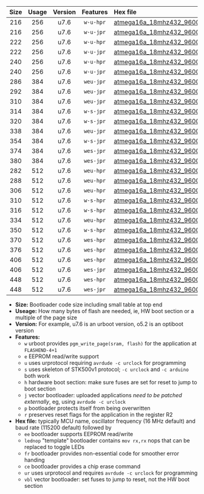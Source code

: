 |Size|Usage|Version|Features|Hex file|
|:-:|:-:|:-:|:-:|:--|
|216|256|u7.6|`w-u-hpr`|[atmega16a_18mhz432_9600bps_ur.hex](https://raw.githubusercontent.com/stefanrueger/urboot/main//atmega16a_18mhz432_9600bps_ur.hex)|
|216|256|u7.6|`w-u-jpr`|[atmega16a_18mhz432_9600bps_ur_vbl.hex](https://raw.githubusercontent.com/stefanrueger/urboot/main//atmega16a_18mhz432_9600bps_ur_vbl.hex)|
|222|256|u7.6|`w-u-hpr`|[atmega16a_18mhz432_9600bps_lednop_ur.hex](https://raw.githubusercontent.com/stefanrueger/urboot/main//atmega16a_18mhz432_9600bps_lednop_ur.hex)|
|222|256|u7.6|`w-u-jpr`|[atmega16a_18mhz432_9600bps_lednop_ur_vbl.hex](https://raw.githubusercontent.com/stefanrueger/urboot/main//atmega16a_18mhz432_9600bps_lednop_ur_vbl.hex)|
|240|256|u7.6|`w-u-hpr`|[atmega16a_18mhz432_9600bps_lednop_fr_ur.hex](https://raw.githubusercontent.com/stefanrueger/urboot/main//atmega16a_18mhz432_9600bps_lednop_fr_ur.hex)|
|240|256|u7.6|`w-u-jpr`|[atmega16a_18mhz432_9600bps_lednop_fr_ur_vbl.hex](https://raw.githubusercontent.com/stefanrueger/urboot/main//atmega16a_18mhz432_9600bps_lednop_fr_ur_vbl.hex)|
|286|384|u7.6|`weu-jpr`|[atmega16a_18mhz432_9600bps_ee_ur_vbl.hex](https://raw.githubusercontent.com/stefanrueger/urboot/main//atmega16a_18mhz432_9600bps_ee_ur_vbl.hex)|
|292|384|u7.6|`weu-jpr`|[atmega16a_18mhz432_9600bps_ee_lednop_ur_vbl.hex](https://raw.githubusercontent.com/stefanrueger/urboot/main//atmega16a_18mhz432_9600bps_ee_lednop_ur_vbl.hex)|
|310|384|u7.6|`weu-jpr`|[atmega16a_18mhz432_9600bps_ee_lednop_fr_ur_vbl.hex](https://raw.githubusercontent.com/stefanrueger/urboot/main//atmega16a_18mhz432_9600bps_ee_lednop_fr_ur_vbl.hex)|
|314|384|u7.6|`w-s-jpr`|[atmega16a_18mhz432_9600bps_vbl.hex](https://raw.githubusercontent.com/stefanrueger/urboot/main//atmega16a_18mhz432_9600bps_vbl.hex)|
|320|384|u7.6|`w-s-jpr`|[atmega16a_18mhz432_9600bps_lednop_vbl.hex](https://raw.githubusercontent.com/stefanrueger/urboot/main//atmega16a_18mhz432_9600bps_lednop_vbl.hex)|
|338|384|u7.6|`weu-jpr`|[atmega16a_18mhz432_9600bps_ee_lednop_fr_ce_ur_vbl.hex](https://raw.githubusercontent.com/stefanrueger/urboot/main//atmega16a_18mhz432_9600bps_ee_lednop_fr_ce_ur_vbl.hex)|
|354|384|u7.6|`w-s-jpr`|[atmega16a_18mhz432_9600bps_lednop_fr_vbl.hex](https://raw.githubusercontent.com/stefanrueger/urboot/main//atmega16a_18mhz432_9600bps_lednop_fr_vbl.hex)|
|374|384|u7.6|`wes-jpr`|[atmega16a_18mhz432_9600bps_ee_vbl.hex](https://raw.githubusercontent.com/stefanrueger/urboot/main//atmega16a_18mhz432_9600bps_ee_vbl.hex)|
|380|384|u7.6|`wes-jpr`|[atmega16a_18mhz432_9600bps_ee_lednop_vbl.hex](https://raw.githubusercontent.com/stefanrueger/urboot/main//atmega16a_18mhz432_9600bps_ee_lednop_vbl.hex)|
|282|512|u7.6|`weu-hpr`|[atmega16a_18mhz432_9600bps_ee_ur.hex](https://raw.githubusercontent.com/stefanrueger/urboot/main//atmega16a_18mhz432_9600bps_ee_ur.hex)|
|288|512|u7.6|`weu-hpr`|[atmega16a_18mhz432_9600bps_ee_lednop_ur.hex](https://raw.githubusercontent.com/stefanrueger/urboot/main//atmega16a_18mhz432_9600bps_ee_lednop_ur.hex)|
|306|512|u7.6|`weu-hpr`|[atmega16a_18mhz432_9600bps_ee_lednop_fr_ur.hex](https://raw.githubusercontent.com/stefanrueger/urboot/main//atmega16a_18mhz432_9600bps_ee_lednop_fr_ur.hex)|
|310|512|u7.6|`w-s-hpr`|[atmega16a_18mhz432_9600bps.hex](https://raw.githubusercontent.com/stefanrueger/urboot/main//atmega16a_18mhz432_9600bps.hex)|
|316|512|u7.6|`w-s-hpr`|[atmega16a_18mhz432_9600bps_lednop.hex](https://raw.githubusercontent.com/stefanrueger/urboot/main//atmega16a_18mhz432_9600bps_lednop.hex)|
|334|512|u7.6|`weu-hpr`|[atmega16a_18mhz432_9600bps_ee_lednop_fr_ce_ur.hex](https://raw.githubusercontent.com/stefanrueger/urboot/main//atmega16a_18mhz432_9600bps_ee_lednop_fr_ce_ur.hex)|
|350|512|u7.6|`w-s-hpr`|[atmega16a_18mhz432_9600bps_lednop_fr.hex](https://raw.githubusercontent.com/stefanrueger/urboot/main//atmega16a_18mhz432_9600bps_lednop_fr.hex)|
|370|512|u7.6|`wes-hpr`|[atmega16a_18mhz432_9600bps_ee.hex](https://raw.githubusercontent.com/stefanrueger/urboot/main//atmega16a_18mhz432_9600bps_ee.hex)|
|376|512|u7.6|`wes-hpr`|[atmega16a_18mhz432_9600bps_ee_lednop.hex](https://raw.githubusercontent.com/stefanrueger/urboot/main//atmega16a_18mhz432_9600bps_ee_lednop.hex)|
|406|512|u7.6|`wes-hpr`|[atmega16a_18mhz432_9600bps_ee_lednop_fr.hex](https://raw.githubusercontent.com/stefanrueger/urboot/main//atmega16a_18mhz432_9600bps_ee_lednop_fr.hex)|
|406|512|u7.6|`wes-jpr`|[atmega16a_18mhz432_9600bps_ee_lednop_fr_vbl.hex](https://raw.githubusercontent.com/stefanrueger/urboot/main//atmega16a_18mhz432_9600bps_ee_lednop_fr_vbl.hex)|
|448|512|u7.6|`wes-hpr`|[atmega16a_18mhz432_9600bps_ee_lednop_fr_ce.hex](https://raw.githubusercontent.com/stefanrueger/urboot/main//atmega16a_18mhz432_9600bps_ee_lednop_fr_ce.hex)|
|448|512|u7.6|`wes-jpr`|[atmega16a_18mhz432_9600bps_ee_lednop_fr_ce_vbl.hex](https://raw.githubusercontent.com/stefanrueger/urboot/main//atmega16a_18mhz432_9600bps_ee_lednop_fr_ce_vbl.hex)|

- **Size:** Bootloader code size including small table at top end
- **Useage:** How many bytes of flash are needed, ie, HW boot section or a multiple of the page size
- **Version:** For example, u7.6 is an urboot version, o5.2 is an optiboot version
- **Features:**
  + `w` urboot provides `pgm_write_page(sram, flash)` for the application at `FLASHEND-4+1`
  + `e` EEPROM read/write support
  + `u` uses urprotocol requiring `avrdude -c urclock` for programming
  + `s` uses skeleton of STK500v1 protocol; `-c urclock` and `-c arduino` both work
  + `h` hardware boot section: make sure fuses are set for reset to jump to boot section
  + `j` vector bootloader: uploaded applications *need to be patched externally*, eg, using `avrdude -c urclock`
  + `p` bootloader protects itself from being overwritten
  + `r` preserves reset flags for the application in the register R2
- **Hex file:** typically MCU name, oscillator frequency (16 MHz default) and baud rate (115200 default) followed by
  + `ee` bootloader supports EEPROM read/write
  + `lednop` "template" bootloader contains `mov rx,rx` nops that can be replaced to toggle LEDs
  + `fr` bootloader provides non-essential code for smoother error handing
  + `ce` bootloader provides a chip erase command
  + `ur` uses urprotocol and requires `avrdude -c urclock` for programming
  + `vbl` vector bootloader: set fuses to jump to reset, not the HW boot section

